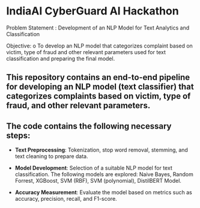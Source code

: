 # IndiaAI CyberGuard AI Hackathon

Problem Statement : Development of an NLP Model for Text Analytics and Classification

Objective:
o To develop an NLP model that categorizes complaint based on victim, type
of fraud and other relevant parameters used for text classification and
preparing the final model.

## This repository contains an end-to-end pipeline for developing an NLP model (text classifier) that categorizes complaints based on victim, type of fraud, and other relevant parameters. 

## The code contains the following necessary steps:

- **Text Preprocessing**: Tokenization, stop word removal, stemming, and text cleaning to prepare data.
- **Model Development**: Selection of a suitable NLP model for text classification. The following models are explored: Naive Bayes, Random Forrest, XGBoost, SVM (RBF), SVM (polynomial), DistilBERT Model. 

- **Accuracy Measurement**: Evaluate the model based on metrics such as accuracy, precision, recall, and F1-score.
